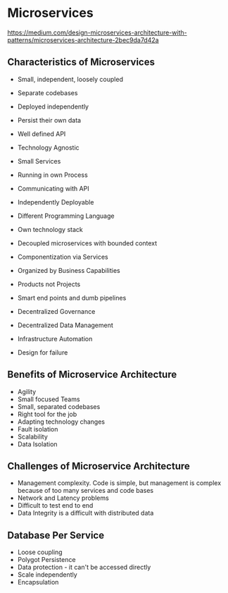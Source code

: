 # Microservices

https://medium.com/design-microservices-architecture-with-patterns/microservices-architecture-2bec9da7d42a

## Characteristics of Microservices
- Small, independent, loosely coupled
- Separate codebases
- Deployed independently
- Persist their own data
- Well defined API
- Technology Agnostic

- Small Services
- Running in own Process
- Communicating with API
- Independently Deployable
- Different Programming Language
- Own technology stack
- Decoupled microservices with bounded context

- Componentization via Services
- Organized by Business Capabilities
- Products not Projects
- Smart end points and dumb pipelines
- Decentralized Governance
- Decentralized Data Management
- Infrastructure Automation
- Design for failure


## Benefits of Microservice Architecture
- Agility
- Small focused Teams
- Small, separated codebases
- Right tool for the job
- Adapting technology changes
- Fault isolation
- Scalability
- Data Isolation

## Challenges of Microservice Architecture
- Management complexity. Code is simple, but management is complex because of too many services and code bases
- Network and Latency problems
- Difficult to test end to end
- Data Integrity is a difficult with distributed data

## Database Per Service
- Loose coupling
- Polygot Persistence
- Data protection - it can't be accessed directly
- Scale independently
- Encapsulation

